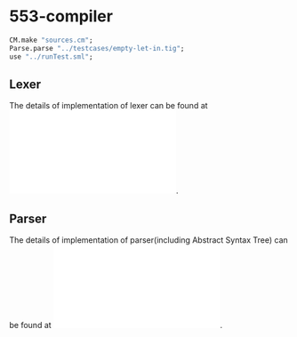 # 553-compiler

```sml
CM.make "sources.cm";
Parse.parse "../testcases/empty-let-in.tig";
use "../runTest.sml";
```

## Lexer
The details of implementation of lexer can be found at ![Lexer](./lexer/README.md).

## Parser
The details of implementation of parser(including Abstract Syntax Tree) can be found at ![Parser](./parser/README.md).